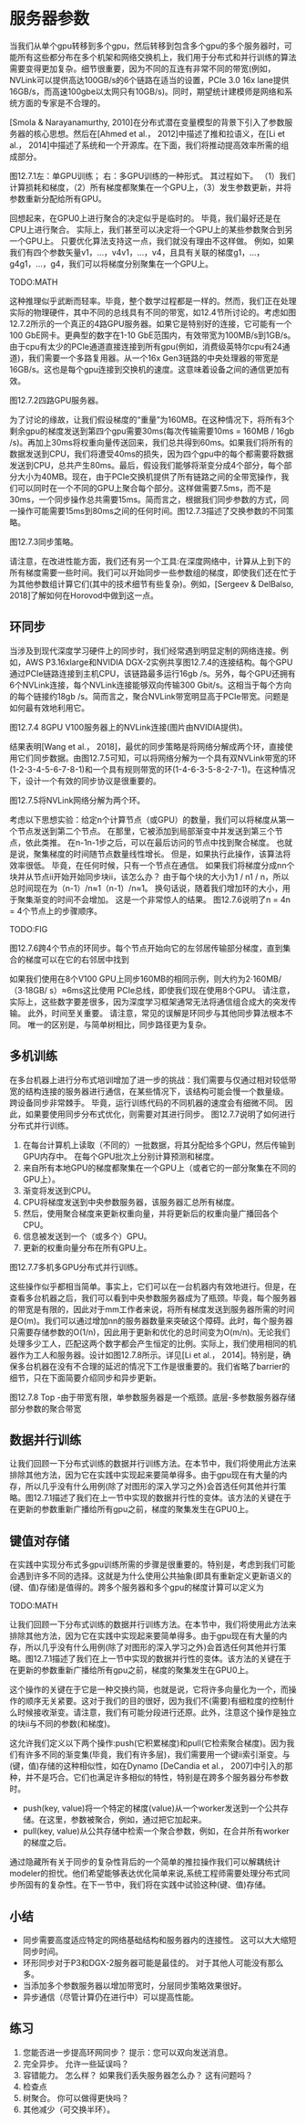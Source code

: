 

<!--
 * @version:
 * @Author:  StevenJokess https://github.com/StevenJokess
 * @Date: 2020-08-11 23:55:27
 * @LastEditors:  StevenJokess https://github.com/StevenJokess
 * @LastEditTime: 2020-08-12 00:05:23
 * @Description:MT
 * @TODO::
 * @Reference:http://preview.d2l.ai/d2l-en/master/chapter_computational-performance/parameterserver.html
-->

# 服务器参数

当我们从单个gpu转移到多个gpu，然后转移到包含多个gpu的多个服务器时，可能所有这些都分布在多个机架和网络交换机上，我们用于分布式和并行训练的算法需要变得更加复杂。细节很重要，因为不同的互连有非常不同的带宽(例如，NVLink可以提供高达100GB/s的6个链路在适当的设置，PCIe 3.0 16x lane提供16GB/s，而高速100gbe以太网只有10GB/s)。同时，期望统计建模师是网络和系统方面的专家是不合理的。

[Smola & Narayanamurthy, 2010]在分布式潜在变量模型的背景下引入了参数服务器的核心思想。然后在[Ahmed et al.， 2012]中描述了推和拉语义，在[Li et al.， 2014]中描述了系统和一个开源库。在下面，我们将推动提高效率所需的组成部分。

图12.7.1左：单GPU训练； 右：多GPU训练的一种形式。 其过程如下。 （1）我们计算损耗和梯度，（2）所有梯度都聚集在一个GPU上，（3）发生参数更新，并将参数重新分配给所有GPU。

回想起来，在GPU0上进行聚合的决定似乎是临时的。 毕竟，我们最好还是在CPU上进行聚合。 实际上，我们甚至可以决定将一个GPU上的某些参数聚合到另一个GPU上。 只要优化算法支持这一点，我们就没有理由不这样做。 例如，如果我们有四个参数矢量v1，...，v4v1，...，v4，且具有关联的梯度g1，...，g4g1，...，g4，我们可以将梯度分别聚集在一个GPU上。

TODO:MATH

这种推理似乎武断而轻率。毕竟，整个数学过程都是一样的。然而，我们正在处理实际的物理硬件，其中不同的总线具有不同的带宽，如12.4节所讨论的。考虑如图12.7.2所示的一个真正的4路GPU服务器。如果它是特别好的连接，它可能有一个100 GbE网卡。更典型的数字在1-10 GbE范围内，有效带宽为100MB/s到1GB/s。由于cpu有太少的PCIe通道直接连接到所有gpu(例如，消费级英特尔cpu有24通道)，我们需要一个多路复用器。从一个16x Gen3链路的中央处理器的带宽是16GB/s。这也是每个gpu连接到交换机的速度。这意味着设备之间的通信更加有效。

图12.7.2四路GPU服务器。

为了讨论的缘故，让我们假设梯度的“重量”为160MB。在这种情况下，将所有3个剩余gpu的梯度发送到第四个gpu需要30ms(每次传输需要10ms = 160MB / 16gb /s)。再加上30ms将权重向量传送回来，我们总共得到60ms。如果我们将所有的数据发送到CPU，我们将遭受40ms的损失，因为四个gpu中的每个都需要将数据发送到CPU，总共产生80ms。最后，假设我们能够将渐变分成4个部分，每个部分大小为40MB。现在，由于PCIe交换机提供了所有链路之间的全带宽操作，我们可以同时在一个不同的GPU上聚合每个部分。这样做需要7.5ms，而不是30ms，一个同步操作总共需要15ms。简而言之，根据我们同步参数的方式，同一操作可能需要15ms到80ms之间的任何时间。图12.7.3描述了交换参数的不同策略。

图12.7.3同步策略。

请注意，在改进性能方面，我们还有另一个工具:在深度网络中，计算从上到下的所有梯度需要一些时间。我们可以开始同步一些参数组的梯度，即使我们还在忙于为其他参数组计算它们(其中的技术细节有些复杂)。例如，[Sergeev & DelBalso, 2018]了解如何在Horovod中做到这一点。

## 环同步

当涉及到现代深度学习硬件上的同步时，我们经常遇到明显定制的网络连接。例如，AWS P3.16xlarge和NVIDIA DGX-2实例共享图12.7.4的连接结构。每个GPU通过PCIe链路连接到主机CPU，该链路最多运行16gb /s。另外，每个GPU还拥有6个NVLink连接，每个NVLink连接能够双向传输300 Gbit/s。这相当于每个方向的每个链接约18gb /s。简而言之，聚合NVLink带宽明显高于PCIe带宽。问题是如何最有效地利用它。

图12.7.4 8GPU V100服务器上的NVLink连接(图片由NVIDIA提供)。

结果表明[Wang et al.， 2018]，最优的同步策略是将网络分解成两个环，直接使用它们同步数据。由图12.7.5可知，可以将网络分解为一个具有双NVLink带宽的环(1-2-3-4-5-6-7-8-1)和一个具有规则带宽的环(1-4-6-3-5-8-2-7-1)。在这种情况下，设计一个有效的同步协议是很重要的。

图12.7.5将NVLink网络分解为两个环。

考虑以下思想实验：给定n个计算节点（或GPU）的数量，我们可以将梯度从第一个节点发送到第二个节点。 在那里，它被添加到局部渐变中并发送到第三个节点，依此类推。 在n-1n-1步之后，可以在最后访问的节点中找到聚合梯度。 也就是说，聚集梯度的时间随节点数量线性增长。 但是，如果执行此操作，该算法将效率很低。 毕竟，在任何时候，只有一个节点在通信。 如果我们将梯度分成nn个块并从节点ii开始开始同步块ii，该怎么办？ 由于每个块的大小为1 / n1 / n，所以总时间现在为（n-1）/n≈1（n-1）/n≈1。 换句话说，随着我们增加环的大小，用于聚集渐变的时间不会增加。 这是一个非常惊人的结果。 图12.7.6说明了n = 4n = 4个节点上的步骤顺序。

TODO:FIG

图12.7.6跨4个节点的环同步。每个节点开始向它的左邻居传输部分梯度，直到集合的梯度可以在它的右邻居中找到

如果我们使用在8个V100 GPU上同步160MB的相同示例，则大约为2⋅160MB/（3⋅18GB/ s）≈6ms这比使用 PCIe总线，即使我们现在使用8个GPU。 请注意，实际上，这些数字要差很多，因为深度学习框架通常无法将通信组合成大的突发传输。 此外，时间至关重要。 请注意，常见的误解是环同步与其他同步算法根本不同。 唯一的区别是，与简单树相比，同步路径更为复杂。

## 多机训练

在多台机器上进行分布式培训增加了进一步的挑战：我们需要与仅通过相对较低带宽的结构连接的服务器进行通信，在某些情况下，该结构可能会慢一个数量级。 跨设备同步非常棘手。 毕竟，运行训练代码的不同机器的速度会有细微不同。 因此，如果要使用同步分布式优化，则需要对其进行同步。 图12.7.7说明了如何进行分布式并行训练。

1. 在每台计算机上读取（不同的）一批数据，将其分配给多个GPU，然后传输到GPU内存中。 在每个GPU批次上分别计算预测和梯度。
1. 来自所有本地GPU的梯度都聚集在一个GPU上（或者它的一部分聚集在不同的GPU上）。
1. 渐变将发送到CPU。
1. CPU将梯度发送到中央参数服务器，该服务器汇总所有梯度。
1. 然后，使用聚合梯度来更新权重向量，并将更新后的权重向量广播回各个CPU。
1. 信息被发送到一个（或多个）GPU。
1. 更新的权重向量分布在所有GPU上。

图12.7.7多机多GPU分布式并行训练。

这些操作似乎都相当简单。事实上，它们可以在一台机器内有效地进行。但是，在查看多台机器之后，我们可以看到中央参数服务器成为了瓶颈。毕竟，每个服务器的带宽是有限的，因此对于mm工作者来说，将所有梯度发送到服务器所需的时间是O(m)。我们可以通过增加nn的服务器数量来突破这个障碍。此时，每个服务器只需要存储参数的O(1/n)，因此用于更新和优化的总时间变为O(m/n)。无论我们处理多少工人，匹配这两个数字都会产生恒定的比例。实际上，我们使用相同的机器作为工人和服务器。设计如图12.7.8所示。详见[Li et al.， 2014]。特别是，确保多台机器在没有不合理的延迟的情况下工作是很重要的。我们省略了barrier的细节，只在下面简要介绍同步和异步更新。

图12.7.8 Top -由于带宽有限，单参数服务器是一个瓶颈。底层-多参数服务器存储部分参数的聚合带宽

## 数据并行训练

让我们回顾一下分布式训练的数据并行训练方法。在本节中，我们将使用此方法来排除其他方法，因为它在实践中实现起来要简单得多。由于gpu现在有大量的内存，所以几乎没有什么用例(除了对图形的深入学习之外)会首选任何其他并行策略。图12.7.1描述了我们在上一节中实现的数据并行性的变体。该方法的关键在于在更新的参数重新广播给所有gpu之前，梯度的聚集发生在GPU0上。


## 键值对存储

在实践中实现分布式多gpu训练所需的步骤是很重要的。特别是，考虑到我们可能会遇到许多不同的选择。这就是为什么使用公共抽象(即具有重新定义更新语义的(键、值)存储)是值得的。跨多个服务器和多个gpu的梯度计算可以定义为

TODO:MATH

让我们回顾一下分布式训练的数据并行训练方法。在本节中，我们将使用此方法来排除其他方法，因为它在实践中实现起来要简单得多。由于gpu现在有大量的内存，所以几乎没有什么用例(除了对图形的深入学习之外)会首选任何其他并行策略。图12.7.1描述了我们在上一节中实现的数据并行性的变体。该方法的关键在于在更新的参数重新广播给所有gpu之前，梯度的聚集发生在GPU0上。

这个操作的关键在于它是一种交换约简，也就是说，它将许多向量化为一个，而操作的顺序无关紧要。这对于我们的目的很好，因为我们不(需要)有细粒度的控制什么时候接收渐变。请注意，我们有可能分段进行还原。此外，注意这个操作是独立的块ii与不同的参数(和梯度)。

这允许我们定义以下两个操作:push(它积累梯度)和pull(它检索聚合梯度)。因为我们有许多不同的渐变集(毕竟，我们有许多层)，我们需要用一个键ii索引渐变。与(键，值)存储的这种相似性，如在Dynamo [DeCandia et al.， 2007]中引入的那种，并不是巧合。它们也满足许多相似的特性，特别是在跨多个服务器分布参数时。

* push(key, value)将一个特定的梯度(value)从一个worker发送到一个公共存储。在这里，参数被聚合，例如，通过把它加起来。
* pull(key, value)从公共存储中检索一个聚合参数，例如，在合并所有worker的梯度之后。

通过隐藏所有关于同步的复杂性背后的一个简单的推拉操作我们可以解耦统计modeler的担忧。他们希望能够表达优化简单来说,系统工程师需要处理分布式同步所固有的复杂性。在下一节中，我们将在实践中试验这种(键、值)存储。

## 小结

* 同步需要高度适应特定的网络基础结构和服务器内的连接性。 这可以大大缩短同步时间。
* 环形同步对于P3和DGX-2服务器可能是最佳的。 对于其他人可能没有那么多。
* 当添加多个参数服务器以增加带宽时，分层同步策略效果很好。
* 异步通信（尽管计算仍在进行中）可以提高性能。

## 练习

1. 您能否进一步提高环网同步？ 提示：您可以双向发送消息。
1. 完全异步。 允许一些延误吗？
1. 容错能力。 怎么样？ 如果我们丢失服务器怎么办？ 这有问题吗？
1. 检查点
1. 树聚合。 你可以做得更快吗？
1. 其他减少（可交换半环）。
